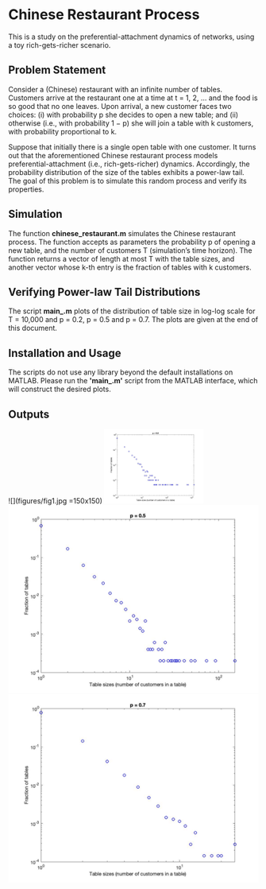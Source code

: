 # Chinese Restaurant Process
This is a study on the preferential-attachment dynamics of networks, using a toy rich-gets-richer scenario.

## Problem Statement
Consider a (Chinese) restaurant with an infinite number of tables. Customers arrive at the restaurant one at a time at t = 1, 2, ... and the food is so good that no one leaves. Upon arrival, a new customer faces two choices: (i) with probability p she decides to open a new table; and (ii) otherwise (i.e., with probability 1 − p) she will join a table with k customers, with probability proportional to k. 

Suppose that initially there is a single open table with one customer. It turns out that the aforementioned Chinese restaurant process models preferential-attachment (i.e., rich-gets-richer) dynamics. Accordingly, the probability distribution of the size of the tables exhibits a power-law tail. The goal of this problem is to simulate this random process and verify its properties.

## Simulation
The function **chinese_restaurant.m** simulates the Chinese restaurant process. The function accepts as parameters the probability p of opening a new table, and the number of customers T (simulation’s time horizon). The function returns a vector of length at most T with the table sizes, and another vector whose k-th entry is the fraction of tables with k customers.

## Verifying Power-law Tail Distributions
The script **main_.m** plots of the distribution of table size in log-log scale for T = 10,000 and p = 0.2, p = 0.5 and p = 0.7. The plots are given at the end of this document.

## Installation and Usage
The scripts do not use any library beyond the default installations on MATLAB. Please run the **'main_.m'** script from the MATLAB interface, which will construct the desired plots. 

## Outputs
![](figures/fig1.jpg =150x150)
<img src="figures/fig1.jpg" alt="drawing" width="200"/>
![](figures/fig2.jpg)
![](figures/fig3.jpg)
